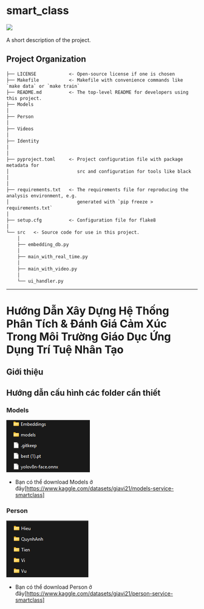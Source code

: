 # smart_class

<a target="_blank" href="https://cookiecutter-data-science.drivendata.org/">
    <img src="https://img.shields.io/badge/CCDS-Project%20template-328F97?logo=cookiecutter" />
</a>

A short description of the project.

## Project Organization

```
├── LICENSE            <- Open-source license if one is chosen
├── Makefile           <- Makefile with convenience commands like `make data` or `make train`
├── README.md          <- The top-level README for developers using this project.
├── Models
│
├── Person              
│      
├── Videos   
│
├── Identity  
│                      
│
├── pyproject.toml     <- Project configuration file with package metadata for 
│                         src and configuration for tools like black
│
│
├── requirements.txt   <- The requirements file for reproducing the analysis environment, e.g.
│                         generated with `pip freeze > requirements.txt`
│
├── setup.cfg          <- Configuration file for flake8
│
└── src   <- Source code for use in this project.
    │
    ├── embedding_db.py            
    │
    ├── main_with_real_time.py               
    │
    ├── main_with_video.py              
    │
    └── ui_handler.py               
```

--------
# Hướng Dẫn Xây Dựng Hệ Thống Phân Tích & Đánh Giá Cảm Xúc Trong Môi Trường Giáo Dục Ứng Dụng Trí Tuệ Nhân Tạo

## Giới thiệu

## Hướng dẫn cấu hình các folder cần thiết
### Models
![Models](models.jpg)
- Bạn có thể download Models ở đây[https://www.kaggle.com/datasets/giavi21/models-service-smartclass]
### Person
![Person](person.png)
- Bạn có thể download Person ở đây[https://www.kaggle.com/datasets/giavi21/person-service-smartclass]

